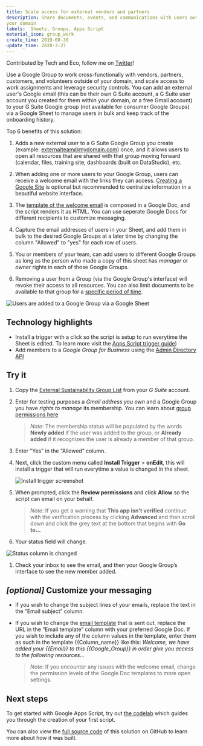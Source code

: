 ```yaml
---
title: Scale access for external vendors and partners
description: Share documents, events, and communications with users outside
your domain
labels:  Sheets, Groups, Apps Script
material_icon: group_work
create_time: 2019-08-30
update_time: 2020-3-27
---
```

Contributed by Tech and Eco, follow me on
[Twitter](https://twitter.com/TechandEco)!

Use a Google Group to work cross-functionally with vendors, partners,
customers, and volunteers outside of your domain, and scale access
to work assignments and leverage security controls. You can add an external
user's Google email (this can be their own G Suite account, a G Suite user
account you created for them within your domain, or a free Gmail account) to
your G Suite Google group (not available for consumer Google Groups) via a
Google Sheet to manage users in bulk and keep track of the onboarding history.

Top 6 benefits of this solution:

 1. Adds a new external user to a G Suite Google Group you create
   (example: externalteam@mydomain.com) once, and it allows users to open all
   resources that are shared with that group moving forward (calendar, files,
   training site, dashboards (built on DataStudio), etc.

 1. When adding one or more users to your Google Group, users can receive a
    welcome email with the links they can access.
    [Creating a Google Site](https://sites.google.com/new) is optional but
    recommended to centralize information in a beautiful website interface.

 1. The
    [template of the welcome email](https://docs.google.com/document/d/1GZDh_u9B2ARpYs3Iks8ZouQ_Xlixq076kAst710Z4cg/edit?usp=sharing)
    is composed in a Google Doc, and the script renders it as HTML. You can use
    seperate Google Docs for different recipients to customize messaging.

 1. Capture the email addresses of users in your Sheet, and add them in bulk to
    the desired Google Groups at a later time by changing the column "Allowed"
    to "yes" for each row of users.

 1. You or members of your team, can add users to different Google Groups as
    long as the person who made a copy of this sheet has
    _manager_ or _owner_ rights in each of those Google Groups.

 1. Removing a user from a Group (via the Google Group's interface) will revoke
    their access to all resources. You can also limit documents to be available
    to that group for a
    [specific period of time](https://support.google.com/docs/answer/2494893?co=GENIE.Platform%3DDesktop&hl=en).

![Users are added to a Google Group via a Google Sheet](https://cdn.jsdelivr.net/gh/gsuitedevs/solutions@master/group-membership/demo.gif)

## Technology highlights

- Install a trigger with a click so the script is setup to run everytime the
Sheet is edited. To learn more visit the
 [Apps Script trigger guide](https://developers.google.com/apps-script/guides/triggers/installable))
- Add members to a _Google Group for Business_ using the
 [Admin Directory API](https://developers.google.com/apps-script/advanced/admin-sdk-directory)

## Try it

1. Copy the [External Sustainability Group List](https://docs.google.com/spreadsheets/d/1toqdDkWSAOL7aIElil59RHJH0b1Efebg7GBlgjn3B2Y/edit#gid=0) from your _G Suite_ account.

1. Enter for testing purposes a _Gmail address you own_ and a Google Group you
   have _rights to manage_ its membership. You can learn about
   [group permissions here](https://support.google.com/groups/answer/2464975?hl=en)

   > _Note_: The membership status will be populated by the words
   > **Newly added** if the user was added to the group, or **Already added**
   > if it recognizes the user is already a member of that group.

1. Enter “Yes” in the “Allowed” column.

1. Next, click the custom menu called **Install Trigger** > **onEdit**, this
   will install a trigger that will run everytime a value is changed in the
   sheet.

   ![Install trigger screenshot](https://cdn.jsdelivr.net/gh/gsuitedevs/solutions@master/group-membership/install_trigger.png)

1. When prompted, click the **Review permissions** and click **Allow** so the
   script can email on your behalf.

   > _Note_: If you get a warning that **This app isn't verified** continue
   > with the verification process by clicking **Advanced** and then scroll
   > down and click the grey text at the bottom that begins with **Go to...**

1. Your status field will change.

![Status column is changed](https://cdn.jsdelivr.net/gh/gsuitedevs/solutions@master/group-membership/final_group_add.gif)

1. Check your inbox to see the email, and then your Google Group’s interface
   to see the new member added.

## _[optional]_ Customize your messaging

- If you wish to change the subject lines of your emails, replace
 the text in the “Email subject” column.

- If you wish to change the
  [email template](https://docs.google.com/document/d/1GZDh_u9B2ARpYs3Iks8ZouQ_Xlixq076kAst710Z4cg/edit#heading=h.uwtpzkmp9874)
  that is sent out, replace the URL in the “Email template” column with your
  preferred Google Doc. If you wish to include any of the column values in the
  template, enter them as such in the template {{Column_name}} like
  this: _Welcome, we have added your {{Email}} to this {{Google_Group}} in
  order give you access to the following resources..._
  > _Note_: If you encounter any issues with the welcome email, change the
  > permission levels of the Google Doc templates to more open settings.

## Next steps

To get started with Google Apps Script, try out [the codelab][codelab]
which guides you through the creation of your first script.

You can also view the [full source code][github] of this solution on GitHub to
learn more about how it was built.

[codelab]: https://codelabs.developers.google.com/codelabs/apps-script-intro
[github]: https://github.com/gsuitedevs/solutions/blob/master/group-membership
